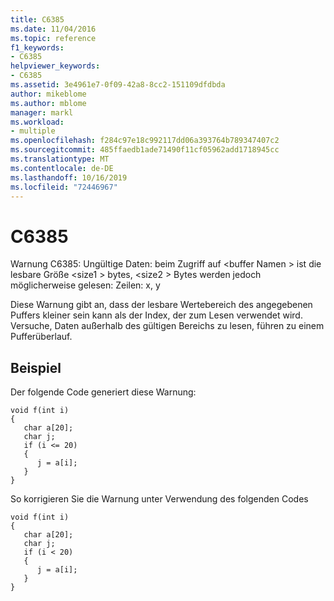 ```yaml
---
title: C6385
ms.date: 11/04/2016
ms.topic: reference
f1_keywords:
- C6385
helpviewer_keywords:
- C6385
ms.assetid: 3e4961e7-0f09-42a8-8cc2-151109dfdbda
author: mikeblome
ms.author: mblome
manager: markl
ms.workload:
- multiple
ms.openlocfilehash: f284c97e18c992117dd06a393764b789347407c2
ms.sourcegitcommit: 485ffaedb1ade71490f11cf05962add1718945cc
ms.translationtype: MT
ms.contentlocale: de-DE
ms.lasthandoff: 10/16/2019
ms.locfileid: "72446967"
---
```

# <a name="c6385"></a>C6385
Warnung C6385: Ungültige Daten: beim Zugriff auf \<buffer Namen > ist die lesbare Größe \<size1 > bytes, \<size2 > Bytes werden jedoch möglicherweise gelesen: Zeilen: x, y

 Diese Warnung gibt an, dass der lesbare Wertebereich des angegebenen Puffers kleiner sein kann als der Index, der zum Lesen verwendet wird. Versuche, Daten außerhalb des gültigen Bereichs zu lesen, führen zu einem Pufferüberlauf.

## <a name="example"></a>Beispiel
 Der folgende Code generiert diese Warnung:

```
void f(int i)
{
   char a[20];
   char j;
   if (i <= 20)
   {
      j = a[i];
   }
}
```

 So korrigieren Sie die Warnung unter Verwendung des folgenden Codes

```
void f(int i)
{
   char a[20];
   char j;
   if (i < 20)
   {
      j = a[i];
   }
}
```
